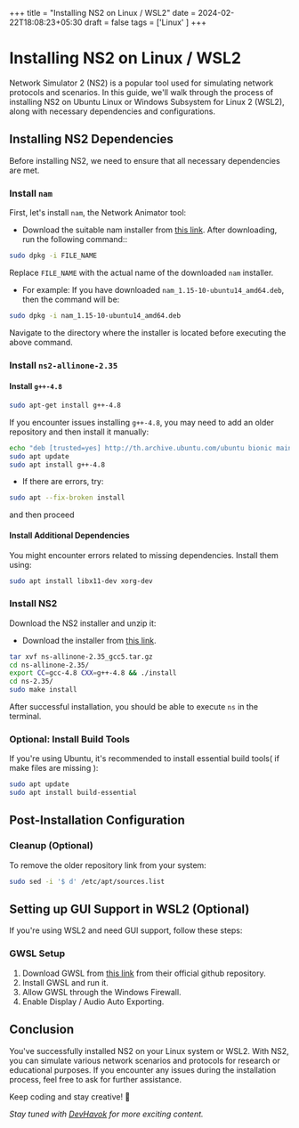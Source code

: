 +++
title = "Installing NS2 on Linux / WSL2"
date = 2024-02-22T18:08:23+05:30
draft = false
tags = ['Linux' ]
+++

# Installing NS2 on Linux / WSL2

Network Simulator 2 (NS2) is a popular tool used for simulating network protocols and scenarios. In this guide, we'll walk through the process of installing NS2 on Ubuntu Linux or Windows Subsystem for Linux 2 (WSL2), along with necessary dependencies and configurations.

## Installing NS2 Dependencies

Before installing NS2, we need to ensure that all necessary dependencies are met.

### Install `nam`

First, let's install `nam`, the Network Animator tool:
 - Download the suitable nam installer from [this link](https://github.com/MJKSabit/ns2-installation). After downloading, run the following command::

```bash
sudo dpkg -i FILE_NAME
```

Replace `FILE_NAME` with the actual name of the downloaded `nam` installer. 
- For example:
If you have downloaded `nam_1.15-10-ubuntu14_amd64.deb`, then the command will be:

```bash
sudo dpkg -i nam_1.15-10-ubuntu14_amd64.deb
```

Navigate to the directory where the installer is located before executing the above command.

### Install `ns2-allinone-2.35`

#### Install `g++-4.8`
```bash
sudo apt-get install g++-4.8
```

If you encounter issues installing `g++-4.8`, you may need to add an older repository and then install it manually:

```bash
echo "deb [trusted=yes] http://th.archive.ubuntu.com/ubuntu bionic main universe" | sudo tee -a /etc/apt/sources.list
sudo apt update
sudo apt install g++-4.8
```

- If there are errors, try:
```bash 
sudo apt --fix-broken install 
```
 and then proceed

#### Install Additional Dependencies

You might encounter errors related to missing dependencies. Install them using:

```bash
sudo apt install libx11-dev xorg-dev
```

### Install NS2

Download the NS2 installer and unzip it:
-  Download the installer from [this link](https://github.com/MJKSabit/ns2-installation).
```bash
tar xvf ns-allinone-2.35_gcc5.tar.gz
cd ns-allinone-2.35/
export CC=gcc-4.8 CXX=g++-4.8 && ./install
cd ns-2.35/
sudo make install
```

After successful installation, you should be able to execute `ns` in the terminal.

### Optional: Install Build Tools

If you're using Ubuntu, it's recommended to install essential build tools( if make files are missing ):

```bash
sudo apt update
sudo apt install build-essential
```

## Post-Installation Configuration

### Cleanup (Optional)

To remove the older repository link from your system:

```bash
sudo sed -i '$ d' /etc/apt/sources.list
```

## Setting up GUI Support in WSL2 (Optional)

If you're using WSL2 and need GUI support, follow these steps:

### GWSL Setup

1. Download GWSL from [this link](https://github.com/MJKSabit/ns2-installation) from their official github repository.
2. Install GWSL and run it.
3. Allow GWSL through the Windows Firewall.
4. Enable Display / Audio Auto Exporting.

## Conclusion

You've successfully installed NS2 on your Linux system or WSL2. With NS2, you can simulate various network scenarios and protocols for research or educational purposes. If you encounter any issues during the installation process, feel free to ask for further assistance.

Keep coding and stay creative! 🚀

*Stay tuned with [DevHavok](https://devhavok.is-a.dev/) for more exciting content.*
